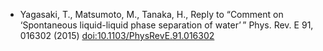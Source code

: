 * Yagasaki, T., Matsumoto, M., Tanaka, H., Reply to “Comment on ‘Spontaneous liquid-liquid phase separation of water’&#8201;” Phys. Rev. E 91, 016302 (2015) [doi:10.1103/PhysRevE.91.016302](doi:10.1103/PhysRevE.91.016302)
